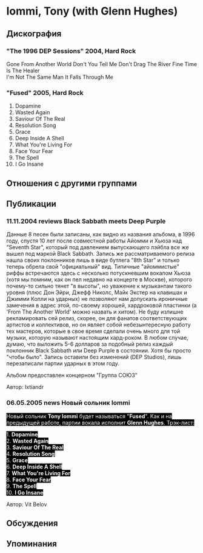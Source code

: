 # Iommi, Tony (with Glenn Hughes)



## Дискография

### "The 1996 DEP Sessions" 2004, Hard Rock

Gone 
From Another World 
Don't You Tell Me 
Don't Drag The River 
Fine 
Time Is The Healer  
I'm Not The Same Man 
It Falls Through Me

### "Fused" 2005, Hard Rock

1. Dopamine
2. Wasted Again
3. Saviour Of The Real
4. Resolution Song
5. Grace
6. Deep Inside A Shell
7. What You're Living For
8. Face Your Fear
9. The Spell
10. I Go Insane


## Отношения с другими группами


## Публикации

### 11.11.2004 reviews Black Sabbath meets Deep Purple

<P>Данные 8 песен были записаны, как видно из названия альбома, в 1996 году, спустя 10 лет после совместной работы Айомми и Хьюза над "Seventh Star", который под давлением выпускающего лэйбла все же вышел под маркой Black Sabbath. Запись же рассматриваемого релиза нашла своих поклонников лишь в виде бутлега "8th Star" и только теперь обрела свой "официальный" вид. Типичные "айоммистые" риффы встречаются здесь с несколько потускневшим вокалом Хьюза (хотя мы помним, как он пел недавно на концерте в Москве), которого почему-то сильно тянет "в высоты", но уважение к музыкантам такого уровня (плюс Дон Эйри, Джефф Николс, Майк Экстер на клавишах и Джимми Копли на ударных) не позволяют нам допускать ироничные замечения в адрес этой, по-своему хорошей, хардроковой пластинки (а 'From The Another World' можно назвать и хитом). Не буду излишне рекламировать сей релиз, скорее, он для фанатов соответствующих артистов и коллективов, но он являет собой небезынтересную работу тех мастеров, которые в свое время сделали очень много для той музыки, которую называют настоящим хард-роком. В любом случае, думаю, что выложить 5-6 долларов за подобный релиз каждый поклонник Black Sabbath или Deep Purple в состоянии. Хотя бы просто "чтобы было". Запись оставили без изменений (DEP Studios), лишь перезаписали партии ударных в этом году.</P>
<P>Альбом предоставлен концерном "Группа СОЮЗ"</P>
Автор: Ixtiandr

### 06.05.2005 news Новый сольник Iommi

<P><FONT style="BACKGROUND-COLOR: #000000" color=#ffffff>Новый сольник <STRONG>Tony Iommi</STRONG> будет называться "<STRONG>Fused</STRONG>". Как и на предыдущей работе, партии вокала исполнит <STRONG>Glenn Hughes</STRONG>. Трэк-лист:</FONT></P>
<P><FONT style="BACKGROUND-COLOR: #000000" color=#ffffff>1. <STRONG>Dopamine<BR></STRONG>2. <STRONG>Wasted Again<BR></STRONG>3. <STRONG>Saviour Of The Real<BR></STRONG>4. <STRONG>Resolution Song<BR></STRONG>5. <STRONG>Grace<BR></STRONG>6. <STRONG>Deep Inside A Shell<BR></STRONG>7. <STRONG>What You're Living For</STRONG><BR>8. <STRONG>Face Your Fear<BR></STRONG>9. <STRONG>The Spell<BR></STRONG>10. <STRONG>I Go Insane</STRONG></FONT></P>
Автор: Vit Belov


## Обсуждения


## Упоминания

